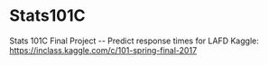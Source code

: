 # Stats101C
Stats 101C Final Project -- Predict response times for LAFD
Kaggle: https://inclass.kaggle.com/c/101-spring-final-2017

